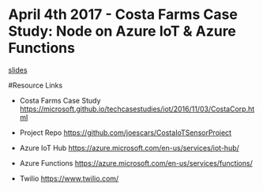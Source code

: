 # April 4th 2017 - Costa Farms Case Study: Node on Azure IoT & Azure Functions

[slides](https://www.slideshare.net/JoeRaio/costa-farms-case-study-azure-iot-hub-azure-functions)


#Resource Links

- Costa Farms Case Study
	https://microsoft.github.io/techcasestudies/iot/2016/11/03/CostaCorp.html

- Project Repo
	https://github.com/joescars/CostaIoTSensorProject

- Azure IoT Hub	
	https://azure.microsoft.com/en-us/services/iot-hub/

- Azure Functions
	https://azure.microsoft.com/en-us/services/functions/

- Twilio
	https://www.twilio.com/

